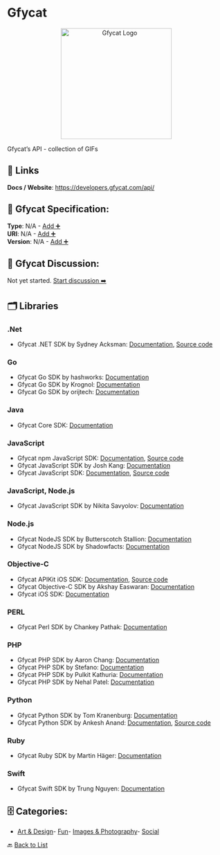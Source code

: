 # Gfycat
<p align="center">
    <img width="256" src="https://raw.githubusercontent.com/apis-list/apis-list/main/apis/gfycat/logo_256x256.png" alt="Gfycat Logo"/>
</p>
Gfycat’s API - collection of GIFs

##  🔗 Links
**Docs / Website**: https://developers.gfycat.com/api/

## 🧬 Gfycat Specification:
**Type**: N/A - [Add ➕](https://github.com/apis-list/apis-list/edit/main/apis.yaml#L7746)  
**URI**: N/A - [Add ➕](https://github.com/apis-list/apis-list/edit/main/apis.yaml#L7746)  
**Version**: N/A - [Add ➕](https://github.com/apis-list/apis-list/edit/main/apis.yaml#L7746)

## 💬 Gfycat Discussion:
Not yet started. [Start discussion ➡️](https://github.com/apis-list/apis-list/discussions/new)

## 🗂️ Libraries
### .Net
- Gfycat .NET SDK by Sydney Acksman: [Documentation](https://github.com/ObsidianMinor/Gfycat.Net), [Source code](https://www.nuget.org/packages/Gfycat.Net)
### Go
- Gfycat Go SDK by hashworks: [Documentation](https://github.com/hashworks/go-gfycat)
- Gfycat Go SDK by Krognol: [Documentation](https://github.com/Krognol/gofycat)
- Gfycat Go SDK by orijtech: [Documentation](https://github.com/orijtech/gfycat)
### Java
- Gfycat Core SDK: [Documentation](https://developers.gfycat.com/androidsdk/)
### JavaScript
- Gfycat npm JavaScript SDK: [Documentation](https://developers.gfycat.com/jssdk/), [Source code](https://www.npmjs.com/package/gfycat-sdk)
- Gfycat JavaScript SDK by Josh Kang: [Documentation](https://github.com/kngroo/gfycat-sdk)
- Gfycat JavaScript SDK: [Documentation](https://github.com/gfycat/gfycat-sdk), [Source code](https://www.npmjs.com/package/gfycat-sdk)
### JavaScript, Node.js
- Gfycat JavaScript SDK by Nikita Savyolov: [Documentation](https://github.com/ga2mer/gfycatjs)
### Node.js
- Gfycat NodeJS SDK by Butterscotch Stallion: [Documentation](https://github.com/butterscotchstallion/gfyapi)
- Gfycat NodeJS SDK by Shadowfacts: [Documentation](https://github.com/shadowfacts/gfy)
### Objective-C
- Gfycat APIKit iOS SDK: [Documentation](https://developers.gfycat.com/iossdk/), [Source code](https://github.com/gfycat/GfycatApiKit)
- Gfycat Objective-C SDK by Akshay Easwaran: [Documentation](https://github.com/akeaswaran/AEGfycatHandler)
- Gfycat iOS SDK: [Documentation](https://github.com/gfycat/GfycatApiKit)
### PERL
- Gfycat Perl SDK by Chankey Pathak: [Documentation](https://github.com/chankeypathak/WWW-Gfycat)
### PHP
- Gfycat PHP SDK by Aaron Chang: [Documentation](https://github.com/mistayam/gfyScript)
- Gfycat PHP SDK by Stefano: [Documentation](https://github.com/steoo/php-gfy-api-interface)
- Gfycat PHP SDK by Pulkit Kathuria: [Documentation](https://github.com/kevincobain2000/gfycat)
- Gfycat PHP SDK by Nehal Patel: [Documentation](https://github.com/nehalvpatel/gfycat-php)
### Python
- Gfycat Python SDK by Tom Kranenburg: [Documentation](https://github.com/TomKranenburg/gfywrapper)
- Gfycat Python SDK by Ankesh Anand: [Documentation](https://github.com/ankeshanand/py-gfycat), [Source code](https://pypi.org/project/gfycat/0.1.4/)
### Ruby
- Gfycat Ruby SDK by Martin Häger: [Documentation](https://github.com/vrcsix/gfycat)
### Swift
- Gfycat Swift SDK by Trung Nguyen: [Documentation](https://github.com/geek1706/gfycat-swift)


## 🗄️ Categories:
- [Art & Design](https://github.com/apis-list/apis-list#art--design-)- [Fun](https://github.com/apis-list/apis-list#fun-)- [Images & Photography](https://github.com/apis-list/apis-list#images--photography-)- [Social](https://github.com/apis-list/apis-list#social-)

🔙  [Back to List](https://github.com/apis-list/apis-list)
